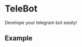# TeleBot
Develope your telegram bot easily!

## Example
<p align="left"><img src="https://i.ibb.co/YkcdHPS/example.png></p>
